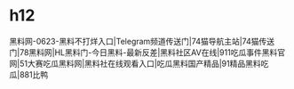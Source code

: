 # h12
黑料网-0623-黑料不打烊入口|Telegram频道传送门|74猫导航主站|74猫传送门|78黑料网|HL黑料门-今日黑料-最新反差|黑料社区AV在线|911吃瓜事件黑料官网|51大赛吃瓜黑料网|黑料社在线观看入口|吃瓜黑料国产精品|91精品黑料吃瓜|881比鸭
